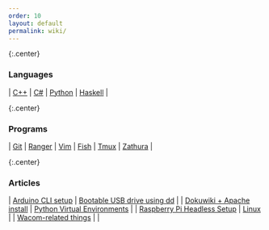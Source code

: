 ```yaml
---
order: 10
layout: default
permalink: wiki/
---
```


{:.center}
### Languages

| [C++](languages/cpp) | [C#](languages/cs) | [Python](languages/python) | [Haskell](languages/haskell) |

{:.center}
### Programs

| [Git](programs/git/) | [Ranger](programs/ranger/) | [Vim](programs/vim/) | [Fish](programs/fish/) | [Tmux](programs/tmux/) | [Zathura](programs/zathura/) |

{:.center}
### Articles

| [Arduino CLI setup](articles/arduino-cli-setup/)                    | [Bootable USB drive using dd](articles/bootable-usb-drive-using-dd) |
| [Dokuwiki + Apache install](articles/dokuwiki-apache-install)       | [Python Virtual Environments](articles/python-virtual-environments) |
| [Raspberry Pi Headless Setup](articles/raspberry-pi-headless-setup) | [Linux](articles/linux)                                             |
| [Wacom-related things](articles/wacom-related-things)               |                                                                     |


